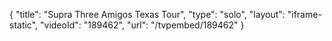 {
    "title": "Supra Three Amigos Texas Tour",
    "type": "solo",
    "layout": "iframe-static",
    "videoId": "189462",
    "url": "\/tvpembed\/189462"
}